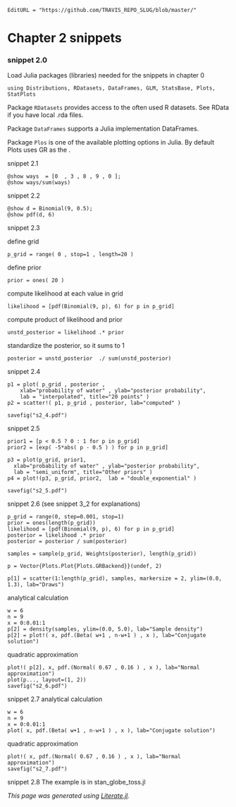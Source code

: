 ```@meta
EditURL = "https://github.com/TRAVIS_REPO_SLUG/blob/master/"
```

# Chapter 2 snippets

### snippet 2.0

Load Julia packages (libraries) needed  for the snippets in chapter 0

```@example snippets02.1
using Distributions, RDatasets, DataFrames, GLM, StatsBase, Plots, StatPlots
```

Package `RDatasets` provides access to the often used R datasets.
See RData if you have local .rda files.

Package `DataFrames` supports a Julia implementation DataFrames.

Package `Plos` is one of the available plotting options in Julia.
By default Plots uses GR as the .

snippet 2.1

```@example snippets02.1
@show ways  = [0  , 3 , 8 , 9 , 0 ];
@show ways/sum(ways)
```

snippet 2.2

```@example snippets02.1
@show d = Binomial(9, 0.5);
@show pdf(d, 6)
```

snippet 2.3

define grid

```@example snippets02.1
p_grid = range( 0 , stop=1 , length=20 )
```

define prior

```@example snippets02.1
prior = ones( 20 )
```

compute likelihood at each value in grid

```@example snippets02.1
likelihood = [pdf(Binomial(9, p), 6) for p in p_grid]
```

compute product of likelihood and prior

```@example snippets02.1
unstd_posterior = likelihood .* prior
```

standardize the posterior, so it sums to 1

```@example snippets02.1
posterior = unstd_posterior  ./ sum(unstd_posterior)
```

snippet 2.4

```@example snippets02.1
p1 = plot( p_grid , posterior ,
    xlab="probability of water" , ylab="posterior probability",
    lab = "interpolated", title="20 points" )
p2 = scatter!( p1, p_grid , posterior, lab="computed" )

savefig("s2_4.pdf")
```

snippet 2.5

```@example snippets02.1
prior1 = [p < 0.5 ? 0 : 1 for p in p_grid]
prior2 = [exp( -5*abs( p - 0.5 ) ) for p in p_grid]

p3 = plot(p_grid, prior1,
  xlab="probability of water" , ylab="posterior probability",
  lab = "semi_uniform", title="Other priors" )
p4 = plot!(p3, p_grid, prior2,  lab = "double_exponential" )

savefig("s2_5.pdf")
```

snippet 2.6 (see snippet 3_2 for explanations)

```@example snippets02.1
p_grid = range(0, step=0.001, stop=1)
prior = ones(length(p_grid))
likelihood = [pdf(Binomial(9, p), 6) for p in p_grid]
posterior = likelihood .* prior
posterior = posterior / sum(posterior)

samples = sample(p_grid, Weights(posterior), length(p_grid))

p = Vector{Plots.Plot{Plots.GRBackend}}(undef, 2)

p[1] = scatter(1:length(p_grid), samples, markersize = 2, ylim=(0.0, 1.3), lab="Draws")
```

analytical calculation

```@example snippets02.1
w = 6
n = 9
x = 0:0.01:1
p[2] = density(samples, ylim=(0.0, 5.0), lab="Sample density")
p[2] = plot!( x, pdf.(Beta( w+1 , n-w+1 ) , x ), lab="Conjugate solution")
```

quadratic approximation

```@example snippets02.1
plot!( p[2], x, pdf.(Normal( 0.67 , 0.16 ) , x ), lab="Normal approximation")
plot(p..., layout=(1, 2))
savefig("s2_6.pdf")
```

snippet 2.7
analytical calculation

```@example snippets02.1
w = 6
n = 9
x = 0:0.01:1
plot( x, pdf.(Beta( w+1 , n-w+1 ) , x ), lab="Conjugate solution")
```

quadratic approximation

```@example snippets02.1
plot!( x, pdf.(Normal( 0.67 , 0.16 ) , x ), lab="Normal approximation")
savefig("s2_7.pdf")
```

snippet 2.8
The example is in stan_globe_toss.jl

*This page was generated using [Literate.jl](https://github.com/fredrikekre/Literate.jl).*

